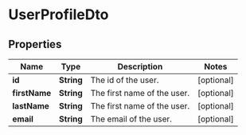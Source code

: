 

# UserProfileDto

## Properties

Name | Type | Description | Notes
------------ | ------------- | ------------- | -------------
**id** | **String** | The id of the user. |  [optional]
**firstName** | **String** | The first name of the user. |  [optional]
**lastName** | **String** | The first name of the user. |  [optional]
**email** | **String** | The email of the user. |  [optional]



